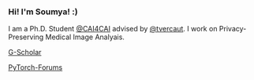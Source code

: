 ### Hi! I'm Soumya! :)

I am a Ph.D. Student [@CAI4CAI](https://github.com/cai4cai) advised by [@tvercaut](https://github.com/tvercaut). I work on Privacy-Preserving Medical Image Analyais.

[G-Scholar](https://scholar.google.com/citations?user=WmHtKBYAAAAJ&hl=en)

[PyTorch-Forums](https://discuss.pytorch.org/u/soumya_kundu/summary)


<!--
💬 [Visit my Publication on Medium](https://medium.com/data-science-community-srm)
**aymuos15/aymuos15** is a ✨ _special_ ✨ repository because its `README.md` (this file) appears on your GitHub profile.

Here are some ideas to get you started:

- 🔭 I’m currently working on ...
- 🌱 I’m currently learning ...
- 👯 I’m looking to collaborate on ...
- 🤔 I’m looking for help with ...

-  How to reach me: ...
-  Pronouns: ...
- ⚡ Fun fact: ...
[![Soumya's github stats](https://github-readme-stats.vercel.app/api?username=aymuos15&count_private=true&show_icons=true&theme=radical&hide_rank=false)](https://github.com/anuraghazra/github-readme-stats)

  [![Top Langs](https://github-readme-stats.vercel.app/api/top-langs/?username=aymuos15)](https://github.com/anuraghazra/github-readme-stats)
-->

